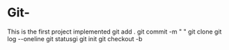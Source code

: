 # Git-
This is the first project implemented
git add .
git commit -m " "
git clone
git log --oneline
git statusgi
git init 
git checkout -b
